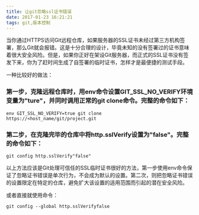 ```yaml
---
title: 让git忽略ssl证书错误
date: 2017-01-23 16:21:21
tags: git,版本控制
---
```


当你通过HTTPS访问Git远程仓库，如果服务器的SSL证书未经过第三方机构签署，那么Git就会报错。这是十分合理的设计，毕竟未知的没有签署过的证书意味着很大安全风险。但是，如果你正好在架设Git服务器，而正式的SSL证书没有签发下来，你为了赶时间生成了自签署的临时证书，怎样才是最便捷的测试手段。

一种比较好的做法：

### 第一步，克隆远程仓库时，用env命令设置GIT_SSL_NO_VERIFY环境变量为"ture"，并同时调用正常的git clone命令。完整的命令如下：
```
env GIT_SSL_NO_VERIFY=true git clone https://<host_name/git/project.git
```

### 第二步，在克隆完毕的仓库中将http.sslVerify设置为"false"。完整的命令如下：
```
git config http.sslVerify"false"
```

以上方法应该是Git处理可信任的SSL临时证书很好的方法，第一步使用env命令保证了忽略证书错误是单次行为，不会成为默认的设置。第二次，则把忽略证书错误的设置限定在特定的仓库，避免扩大该设置的适用范围而引起的潜在安全风险。

或者直接就使用命令：
```
git config --global http.sslVerifyfalse
```

